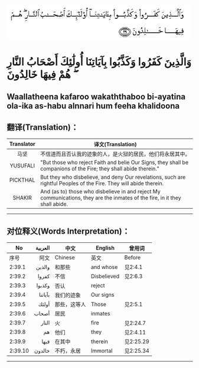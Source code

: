 ![002:039](images/002_039.gif)

#  وَالَّذِينَ كَفَرُوا وَكَذَّبُوا بِآيَاتِنَا أُولَٰئِكَ أَصْحَابُ النَّارِ ۖ هُمْ فِيهَا خَالِدُونَ 

## Waallatheena kafaroo wakaththaboo bi-ayatina ola-ika as-habu alnnari hum feeha khalidoona

## 翻译(Translation)：

| Translator | 译文(Translation)                                            |
|:----------:| ------------------------------------------------------------ |
| 马坚       | 不信道而且否认我的迹象的人，是火狱的居民，他们将永居其中。   |
| YUSUFALI   | "But those who reject Faith and belie Our Signs, they shall be companions of the Fire; they shall abide therein." |
| PICKTHAL   | But they who disbelieve, and deny Our revelations, such are rightful Peoples of the Fire. They will abide therein. |
| SHAKIR     | And (as to) those who disbelieve in and reject My communications, they are the inmates of the fire, in it they shall abide. |

---

## 对位释义(Words Interpretation)：

| No      | العربية | 中文         | English     | 曾用词    |
| ------- | -------:| ------------ | ----------- | --------- |
| 序号    | 阿文    | Chinese      | 英文        | Before    |
| 2:39.1  | والذين  | 和那些       | and whose   | 见2:4.1   |
| 2:39.2  | كفروا   | 不信         | Disbelieved | 见2:6.3   |
| 2:39.3  | وكذبوا  | 否认         | reject      |           |
| 2:39.4  | بآياتنا | 我们的迹象   | Our signs   |           |
| 2:39.5  | أولئك   | 那些，这等人 | Those       | 见2:5.1   |
| 2:39.6  | أصحاب   | 居民         | inmates     |           |
| 2:39.7  | النار   | 火           | fire        | 见2:24.7  |
| 2:39.8  | هم      | 他们         | they        | 见2:4.11  |
| 2:39.9  | فيها    | 在其中       | therein     | 见2:25.29 |
| 2:39.10 | خالدون  | 不朽，永居   | Immortal    | 见2:25.34 |

---
